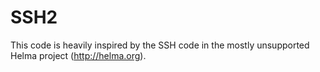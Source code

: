 SSH2
====

This code is heavily inspired by the SSH code in the mostly unsupported Helma project (http://helma.org).

